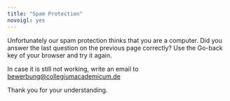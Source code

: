 ```yaml
---
title: "Spam Protection"
novoigl: yes
---
```


Unfortunately our spam protection thinks that you are a computer. Did you answer
the last question on the previous page correctly? Use the Go-back key of your
browser and try it again.

In case it is still not working, write an email to 
bewerbung@collegiumacademicum.de

Thank you for your understanding.
